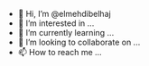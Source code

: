 - 👋 Hi, I’m @elmehdibelhaj
- 👀 I’m interested in ...
- 🌱 I’m currently learning ...
- 💞️ I’m looking to collaborate on ...
- 📫 How to reach me ...

<!---
elmehdibelhaj/elmehdibelhaj is a ✨ special ✨ repository because its `README.md` (this file) appears on your GitHub profile.
You can click the Preview link to take a look at your changes.
--->

